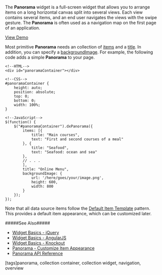 The **Panorama** widget is a full-screen widget that allows you to arrange items on a long horizontal canvas split into several views. Each view contains several items, and an end user navigates the views with the swipe gesture. The **Panorama** is often used as a navigation map on the first page of an application. 

<a href="http://js.devexpress.com/Demos/WidgetsGallery/#demo/navigation-panorama-overview/ios7" class="button orange small fix-width-155" style="margin-right: 20px;" target="_blank">View Demo</a>

Most primitive **Panorama** needs an collection of [items](/api-reference/10%20UI%20Widgets/CollectionWidget/1%20Configuration/items.md '/Documentation/ApiReference/UI_Widgets/dxPanorama/Configuration/#items')
and a [title](/api-reference/10%20UI%20Widgets/dxPanorama/1%20Configuration/title.md '/Documentation/ApiReference/UI_Widgets/dxPanorama/Configuration/#title'). In addition, you can specify a [backgroundImage](/api-reference/10%20UI%20Widgets/dxPanorama/1%20Configuration/backgroundImage '/Documentation/ApiReference/UI_Widgets/dxPanorama/Configuration/backgroundImage/'). For example, the following code adds a simple **Panorama** to your page.

    <!--HTML-->
    <div id="panoramaContainer"></div>

<!---->

    <!--CSS-->
    #panoramaContainer {
        height: auto;
        position: absolute;
        top: 0; 
        bottom: 0;
        width: 100%;
    }

<!---->

    <!--JavaScript-->
    $(function() {
        $("#panoramaContainer").dxPanorama({
            items: [{
                title: "Main courses",
                text: "First and second courses of a meal"
            }, {
                title: "Seafood",
                text: "Seafood: ocean and sea"
            },
            // . . .
            ],
            title: "Online Menu",
            backgroundImage: {
                url: '/here/goes/your/image.png',
                height: 600,
                width: 800
            }
        });
    });

Note that all data source items follow the [Default Item Template](/api-reference/10%20UI%20Widgets/dxPanorama/5%20Default%20Item%20Template '/Documentation/ApiReference/UI_Widgets/dxPanorama/Default_Item_Template/') pattern. This provides a default item appearance, which can be customized later.

#####See Also#####
- [Widget Basics - jQuery](/concepts/00%20Getting%20Started/10%20Widget%20Basics%20-%20jQuery '/Documentation/Guide/Getting_Started/Widget_Basics_-_jQuery/')
- [Widget Basics - AngularJS](/concepts/00%20Getting%20Started/20%20Widget%20Basics%20-%20AngularJS '/Documentation/Guide/Getting_Started/Widget_Basics_-_AngularJS/')
- [Widget Basics - Knockout](/concepts/00%20Getting%20Started/25%20Widget%20Basics%20-%20Knockout '/Documentation/Guide/Getting_Started/Widget_Basics_-_Knockout/')
- [Panorama - Customize Item Appearance](/concepts/05%20Widgets/Panorama/05%20Customize%20Item%20Appearance.md '/Documentation/Guide/Widgets/Panorama/Customize_Item_Appearance')
- [Panorama API Reference](/api-reference/10%20UI%20Widgets/dxPanorama '/Documentation/ApiReference/UI_Widgets/dxPanorama/')

[tags]panorama, collection container, collection widget, navigation, overview